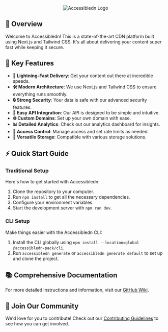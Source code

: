 <div align="center">
  <img src="assets/logo_text.png" alt="Accessibledn Logo" style="max-width: 100%; height: auto;" />
</div>

## 🚀 Overview
Welcome to Accessibledn! This is a state-of-the-art CDN platform built using Next.js and Tailwind CSS. It's all about delivering your content super fast while keeping it secure.

## 🌟 Key Features
- **🚀 Lightning-Fast Delivery**: Get your content out there at incredible speeds.
- **🛠️ Modern Architecture**: We use Next.js and Tailwind CSS to ensure everything runs smoothly.
- **🔒 Strong Security**: Your data is safe with our advanced security features.
- **🔗 Easy API Integration**: Our API is designed to be simple and intuitive.
- **🌐 Custom Domains**: Set up your own domain with ease.
- **📊 Detailed Analytics**: Check out our analytics dashboard for insights.
- **🔑 Access Control**: Manage access and set rate limits as needed.
- **💾 Versatile Storage**: Compatible with various storage solutions.

## ⚡ Quick Start Guide
### Traditional Setup
Here's how to get started with Accessibledn:

1. Clone the repository to your computer.
2. Run `npm install` to get all the necessary dependencies.
3. Configure your environment variables.
4. Start the development server with `npm run dev`.

### CLI Setup
Make things easier with the Accessibledn CLI:

1. Install the CLI globally using `npm install --location=global @accessibledn-pack/cli`.
2. Run `accessibledn generate` or `accessibledn generate default` to set up and clone the project.

## 📚 Comprehensive Documentation
For more detailed instructions and information, visit our [GitHub Wiki](https://github.com/accessibledn/accessibledn/wiki).

## 🤝 Join Our Community
We'd love for you to contribute! Check out our [Contributing Guidelines](CONTRIBUTING.md) to see how you can get involved.
